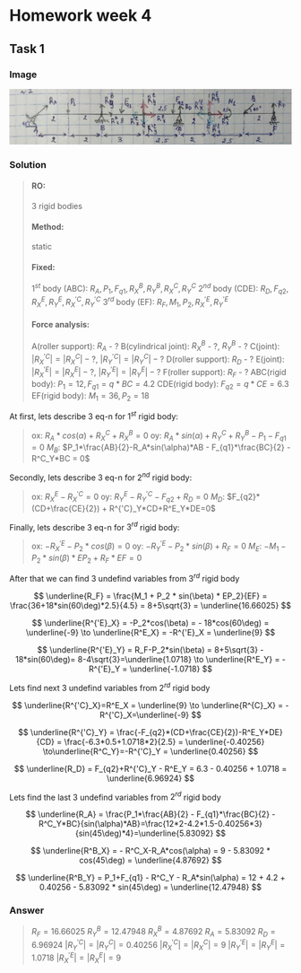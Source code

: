 # Homework week 4

## Task 1

### Image
![task1](assets/task1.jpg)

### Solution

> #### RO: 
> 3 rigid bodies
> #### Method: 
> static
> #### Fixed: 
> $1^{st}$ body (ABC): $R_A, P_1, F_{q1}, R^B_X, R^B_Y, R^C_X, R^C_Y$
> $2^{nd}$ body (CDE): $R_D, F_{q2}, R^E_X, R^E_Y, R^{'C}_X, R^{'C}_Y$
> $3^{rd}$ body (EF): $R_F, M_1, P_2, R^{'E}_X, R^{'E}_Y$
> #### Force analysis:
> A(roller support): $R_A$ - ?
> B(cylindrical joint): $R^B_X$ - ?, $R^B_Y$ - ?
> C(joint): $|R^{'C}_X|=|R^C_X| - ?$, $|R^{'C}_Y|=|R^C_Y| - ?$
> D(roller support): $R_D$ - ?
> E(joint): $|R^{'E}_X|=|R^E_X| - ?$, $|R^{'E}_Y|=|R^E_Y| - ?$
> F(roller support): $R_F$ - ?
> ABC(rigid body): $P_1 = 12, F_{q1}=q*BC=4.2$
> CDE(rigid body): $F_{q2}=q*CE=6.3$
> EF(rigid body): $M_1=36, P_2=18$

At first, lets describe 3 eq-n for $1^{st}$ rigid body:

> ox: $R_A*cos(\alpha) + R^C_X+R^B_X=0$
> oy: $R_A*sin(\alpha) + R^C_Y+R^B_Y - P_1 - F_{q1}=0$
> $M_B$: $P_1*\frac{AB}{2}-R_A*sin(\alpha)*AB - F_{q1}*\frac{BC}{2} - R^C_Y*BC = 0$

Secondly, lets describe 3 eq-n for $2^{nd}$ rigid body:

> ox: $R^E_X-R^{'C}_X=0$
> oy: $R^E_Y-R^{'C}_Y-F_{q2}+R_D=0$
> $M_D$: $F_{q2}*(CD+\frac{CE}{2}) + R^{'C}_Y*CD+R^E_Y*DE=0$

Finally, lets describe 3 eq-n for $3^{rd}$ rigid body:

> ox: $-R^{'E}_X - P_2 * cos(\beta) = 0$
> oy: $-R^{'E}_Y - P_2 * sin(\beta) + R_F = 0$
> $M_E$: $-M_1 - P_2 * sin(\beta) * EP_2 + R_F * EF = 0$

After that we can find 3 undefind variables from $3^{rd}$ rigid body

$$
\underline{R_F} = \frac{M_1 + P_2 * sin(\beta) * EP_2}{EF} = \frac{36+18*sin(60\deg)*2.5}{4.5} = 8+5\sqrt{3} = \underline{16.66025}
$$

$$
\underline{R^{'E}_X} = -P_2*cos(\beta) = - 18*cos(60\deg) = \underline{-9} \to \underline{R^E_X} = -R^{'E}_X = \underline{9}
$$

$$
\underline{R^{'E}_Y} = R_F-P_2*sin(\beta) = 8+5\sqrt{3} - 18*sin(60\deg)= 8-4\sqrt{3}=\underline{1.0718} \to \underline{R^E_Y} = -R^{'E}_Y = \underline{-1.0718}
$$

Lets find next 3 undefind variables from $2^{rd}$ rigid body

$$
\underline{R^{'C}_X}=R^E_X = \underline{9} \to \underline{R^{C}_X} = -R^{'C}_X=\underline{-9}
$$

$$
\underline{R^{'C}_Y} = \frac{-F_{q2}*(CD+\frac{CE}{2})-R^E_Y*DE}{CD} = \frac{-6.3*0.5+1.0718*2}{2.5} = \underline{-0.40256} \to\underline{R^C_Y}=-R^{'C}_Y = \underline{0.40256}
$$

$$
\underline{R_D} = F_{q2}+R^{'C}_Y - R^E_Y = 6.3 - 0.40256 + 1.0718 = \underline{6.96924}
$$

Lets find the last 3 undefind variables from $2^{rd}$ rigid body

$$
\underline{R_A} = \frac{P_1*\frac{AB}{2} - F_{q1}*\frac{BC}{2} - R^C_Y*BC}{sin(\alpha)*AB}=\frac{12*2-4.2*1.5-0.40256*3}{sin(45\deg)*4}=\underline{5.83092}
$$

$$
\underline{R^B_X} = - R^C_X-R_A*cos(\alpha) = 9 - 5.83092 * cos(45\deg) = \underline{4.87692}
$$

$$
\underline{R^B_Y} = P_1+F_{q1} - R^C_Y - R_A*sin(\alpha) = 12 + 4.2 + 0.40256 - 5.83092 * sin(45\deg) = \underline{12.47948}
$$

### Answer
> $R_F = 16.66025$
> $R^B_Y = 12.47948$
> $R^B_X = 4.87692$
> $R_A = 5.83092$
> $R_D = 6.96924$
> $|R^{'C}_Y|=|R^{C}_Y|=0.40256$
> $|R^{'C}_X|=|R^{C}_X|=9$
> $|R^{'E}_Y|=|R^{E}_Y|=1.0718$
> $|R^{'E}_X|=|R^{E}_X|=9$